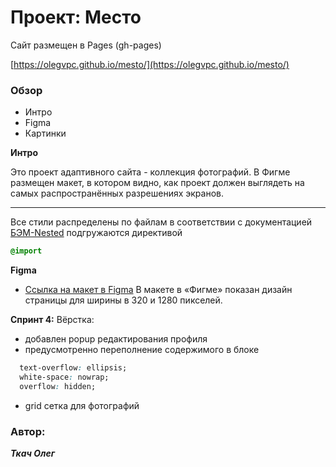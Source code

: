 # Проект: Место

Сайт размещен в Pages  (gh-pages)

[https://olegvpc.github.io/mesto/](https://olegvpc.github.io/mesto/)

### Обзор
* Интро
* Figma
* Картинки

**Интро**


Это проект адаптивного сайта - коллекция фотографий.
В Фигме размещен макет, в котором видно, как проект должен выглядеть на самых распространённых разрешениях экранов.

***
Все стили распределены по файлам в соответствии с документацией [БЭМ-Nested](https://ru.bem.info/methodology/filestructure/#nested)
подгружаются директивой
```css
@import
```

**Figma**

* [Ссылка на макет в Figma](https://www.figma.com/file/2cn9N9jSkmxD84oJik7xL7/JavaScript.-Sprint-4?node-id=0%3A1)
В макете в «Фигме» показан дизайн страницы для ширины в 320 и 1280 пикселей.

**Спринт 4:**
Вёрстка:
* добавлен popup редактирования профиля
* предусмотренно переполнение содержимого в блоке
```css
  text-overflow: ellipsis;
  white-space: nowrap;
  overflow: hidden;
```
* grid сетка для фотографий

### Автор:

***Ткач Олег***

